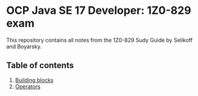 # OCP Java SE 17 Developer: 1Z0-829 exam

This repository contains all notes from the 1Z0-829 Sudy Guide by Selikoff and Boyarsky.

## Table of contents

1. [Building blocks](./docs/chp1.md)
2. [Operators](./docs/chp2.md)
